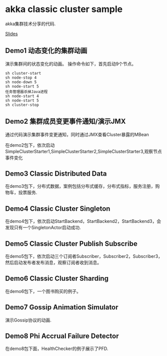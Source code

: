 # akka classic cluster sample

akka集群技术分享的代码.

[Slides]()

## Demo1 动态变化的集群动画

演示集群间的状态变化的动画。 操作命令如下，首先启动9个节点。

```
sh cluster-start
sh node-stop 4
sh node-down 5
sh node-start 5
任务管理器杀掉Java进程
sh node-start 4
sh node-start 5
sh cluster-stop
```

## Demo2 集群成员变更事件通知/演示JMX

通过代码演示集群事件变更通知，同时通过JMX查看Cluster暴露的MBean

在demo2包下，依次启动SimpleClusterStarter1,SimpleClusterStarter2,SimpleClusterStarter3,观察节点事件变化

## Demo3 Classic Distributed Data

在demo3包下，分布式数据，案例包括分布式缓存，分布式指标，服务注册，购物车，投票服务.

## Demo4 Classic Cluster Singleton

在demo4包下，依次启动StartBackend，StartBackend2，StartBackend3，会发现只有一个SingletonActor启动成功.

## Demo5 Classic Cluster Publish Subscribe

在demo5包下，依次启动三个订阅者Subscriber，Subscriber2，Subscriber3，然后启动发布者发布消息，观察订阅者收到消息。

## Demo6 Classic Cluster Sharding

在demo6包下，一个图书购买的例子。

## Demo7 Gossip Animation Simulator

演示Gossip协议的动画.

## Demo8 Phi Accrual Failure Detector

在demo8包下面，HealthChecker的例子展示了PFD.